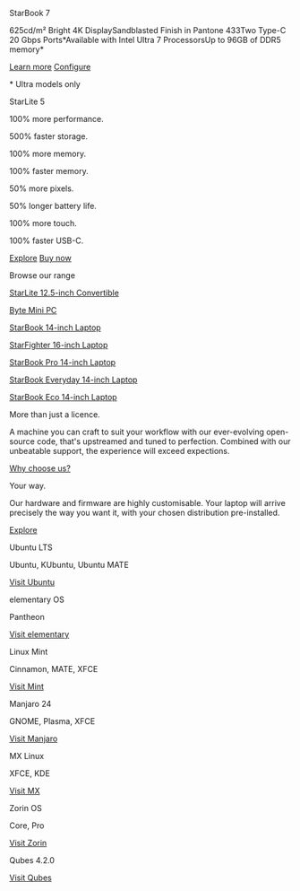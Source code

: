 StarBook 7

625cd/m² Bright 4K DisplaySandblasted Finish in Pantone 433Two Type-C 20 Gbps Ports\*Available with Intel Ultra 7 ProcessorsUp to 96GB of DDR5 memory\*

[Learn more](/pages/starbook) [Configure](/products/starbook)

\* Ultra models only

StarLite 5

100% more performance.

500% faster storage.

100% more memory.

100% faster memory.

50% more pixels.

50% longer battery life.

100% more touch.

100% faster USB-C.

[](https://mastodon.social/@starlabssystems)

[Explore](/pages/starlite) [Buy now](/products/starlite)

Browse our range

[](/products/starlite)

[StarLite 12.5-inch Convertible](/products/starlite)

[](/products/byte)

[Byte Mini PC](/products/byte)

[](/products/starbook)

[StarBook 14-inch Laptop](/products/starbook)

[](/products/starfighter)

[StarFighter 16-inch Laptop](/products/starfighter)

[](/products/starbook-pro)

[StarBook Pro 14-inch Laptop](/products/starbook-pro)

[](/products/starbook-everyday)

[StarBook Everyday 14-inch Laptop](/products/starbook-everyday)

[](/products/starbook-eco)

[StarBook Eco 14-inch Laptop](/products/starbook-eco)

More than just a licence.

 A machine you can craft to suit your workflow with our ever-evolving open-source code, that's upstreamed and tuned to perfection. Combined with our unbeatable support, the experience will exceed expections.

[Why choose us?](/pages/why-choose-us)

Your way.

 Our hardware and firmware are highly customisable. Your laptop will arrive precisely the way you want it, with your chosen distribution pre-installed.

[Explore](/pages/distributions)

 Ubuntu LTS

 Ubuntu, KUbuntu, Ubuntu MATE

[Visit Ubuntu](https://ubuntu.com/)

 elementary OS

 Pantheon

[Visit elementary](https://elementary.io/)

 Linux Mint

 Cinnamon, MATE, XFCE

[Visit Mint](https://linuxmint.com/)

 Manjaro 24

 GNOME, Plasma, XFCE

[Visit Manjaro](https://manjaro.org/)

 MX Linux

 XFCE, KDE

[Visit MX](https://mxlinux.org/)

 Zorin OS

 Core, Pro

[Visit Zorin](https://zorinos.com/)

 Qubes 4.2.0

[Visit Qubes](https://www.qubes-os.org/)
